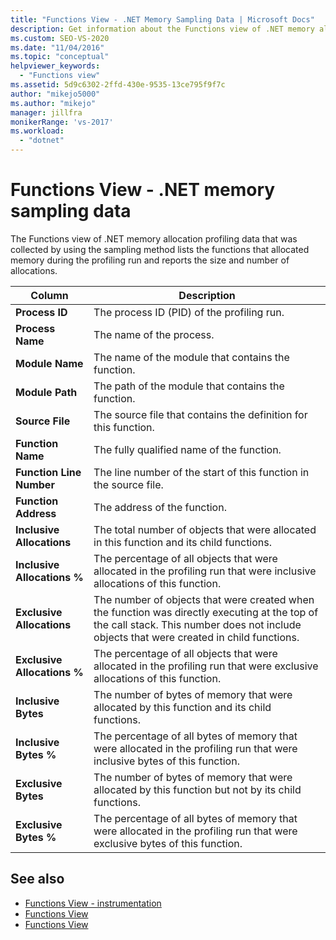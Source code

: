 ```yaml
---
title: "Functions View - .NET Memory Sampling Data | Microsoft Docs"
description: Get information about the Functions view of .NET memory allocation profiling data that was collected by using the sampling method.
ms.custom: SEO-VS-2020
ms.date: "11/04/2016"
ms.topic: "conceptual"
helpviewer_keywords:
  - "Functions view"
ms.assetid: 5d9c6302-2ffd-430e-9535-13ce795f9f7c
author: "mikejo5000"
ms.author: "mikejo"
manager: jillfra
monikerRange: 'vs-2017'
ms.workload:
  - "dotnet"
---
```

# Functions View - .NET memory sampling data
The Functions view of .NET memory allocation profiling data that was collected by using the sampling method lists the functions that allocated memory during the profiling run and reports the size and number of allocations.

|Column|Description|
|------------|-----------------|
|**Process ID**|The process ID (PID) of the profiling run.|
|**Process Name**|The name of the process.|
|**Module Name**|The name of the module that contains the function.|
|**Module Path**|The path of the module that contains the function.|
|**Source File**|The source file that contains the definition for this function.|
|**Function Name**|The fully qualified name of the function.|
|**Function Line Number**|The line number of the start of this function in the source file.|
|**Function Address**|The address of the function.|
|**Inclusive Allocations**|The total number of objects that were allocated in this function and its child functions.|
|**Inclusive Allocations %**|The percentage of all objects that were allocated in the profiling run that were inclusive allocations of this function.|
|**Exclusive Allocations**|The number of objects that were created when the function was directly executing at the top of the call stack. This number does not include objects that were created in child functions.|
|**Exclusive Allocations %**|The percentage of all objects that were allocated in the profiling run that were exclusive allocations of this function.|
|**Inclusive Bytes**|The number of bytes of memory that were allocated by this function and its child functions.|
|**Inclusive Bytes %**|The percentage of all bytes of memory that were allocated in the profiling run that were inclusive bytes of this function.|
|**Exclusive Bytes**|The number of bytes of memory that were allocated by this function but not by its child functions.|
|**Exclusive Bytes %**|The percentage of all bytes of memory that were allocated in the profiling run that were exclusive bytes of this function.|

## See also
- [Functions View - instrumentation](../profiling/functions-view-dotnet-memory-instrumentation-data.md)
- [Functions View](../profiling/functions-view-sampling-data.md)
- [Functions View](../profiling/functions-view-instrumentation-data.md)
